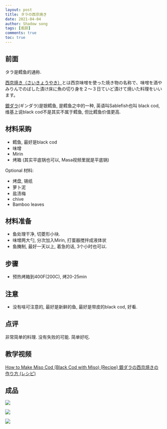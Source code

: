```yaml
---
layout: post
title: タラの西京焼き
date: 2021-04-04
author: Shadow song
tags: [庖厨]
comments: true
toc: true
---
```

## 前面

タラ是鳕鱼的通称. 

[西京焼き（さいきょうやき）](https://kondate.oisiiryouri.com/saikyou-yaki-imi/)とは西京味噌を使った焼き物の名称で、味噌を酒やみりんでのばした漬け床に魚の切り身を２～３日ていど漬けて焼いた料理をいいます。

[銀ダラ](https://ja.wikipedia.org/wiki/%E3%82%AE%E3%83%B3%E3%83%80%E3%83%A9)(ギンダラ)是银鳕鱼, 是鳕鱼之中的一种, 英语叫Sablefish也叫 black cod, 维基上说black cod不是其实不属于鳕鱼, 但比鳕鱼价值更高. 

## 材料采购

- 鳕鱼, 最好是black cod
- 味增
- Mirin
- 烤箱 (其实平底锅也可以, Masa视频里就是平底锅)

Optional 材料: 
- 烤盘, 锡纸
- 萝卜泥
- 盐渍梅
- chive
- Bamboo leaves

## 材料准备
- 鱼处理干净, 切菱形小块. 
- 味增两大勺, 分次加入Mirin, 打蛋器搅拌成液体状
- 鱼腌制, 最好一天以上, 着急的话, 3个小时也可以. 

## 步骤

- 预热烤箱到400F(200C), 烤20-25min
 
## 注意

- 没有啥可注意的, 最好是新鲜的鱼, 最好是带皮的black cod, 好看. 

## 点评

非常简单的料理. 没有失败的可能. 简单好吃. 

## 教学视频

[How to Make Miso Cod (Black Cod with Miso) (Recipe) 銀ダラの西京焼きの作り方 (レシピ)](https://www.youtube.com/watch?v=uLmhRzBBMa0&ab_channel=JustOneCookbook)

## 成品

![](https://lh3.googleusercontent.com/pw/ACtC-3d_g1oxvPfTkCdaVvMCHVtOqqRB09DN_psBYTwpu6AyP7KZHabQ4ijDNv6iXk8kP7yQ1WbVAmiaIiY9JxgcYmBsSG2ezYdwpT6KIuHS3pdEt4wWRAWqq2Ack8uOaJPOzPRyr2Nnl--C-6oW9JBWFYMsZg=w1215-h912-no?authuser=0)

![](https://lh3.googleusercontent.com/pw/ACtC-3fLDn_1QSGtu6qlRwpvgMTfvTCOs75a-LUNZpnb6GAiDb5XxLwa3eGFqfoR5_woRUPeRAHizZoEjyhPJm4eOQ5GKex7AwHgbdcvpfDsHQ0dNavx3PPRe-CRcOakUuWaxATbFNEMIX8DKIYYK6PaD3mm3Q=w1651-h911-no?authuser=0)

![](https://lh3.googleusercontent.com/pw/ACtC-3fL5FFYBAybJ5OdLcWRd7IIql3M7Oylx_uN2p2OZX3kqGTGyt50Ee4B3-FMpp96tBOdAxOvb1HJ73qGnNxqjjDUl4Xo-_f5BfSsEcbP0u3aDA_XXSrXTMT_iOPTqLoXKdP_arqzhrp4SPrFVbT3QCtyFQ=w1215-h912-no?authuser=0)